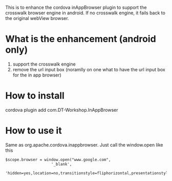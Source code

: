 This is to enhance the cordova inAppBrowser plugin to support the crosswalk browser engine in android. If no crosswalk engine, it fails back to the original webView browser.   

# What is the enhancement (android only)
1. support the crosswalk engine
2. remove the url input box (noramlly on one what to have the url input box for the in app browser)

# How to install
 cordova plugin add com.DT-Workshop.InAppBrowser

# How to use it 
Same as org.apache.cordova.inappbrowser. Just call the window.open like this

    $scope.browser = window.open("www.google.com",
                        '_blank',
                        'hidden=yes,location=no,transitionstyle=fliphorizontal,presentationstyle=pagesheet');
